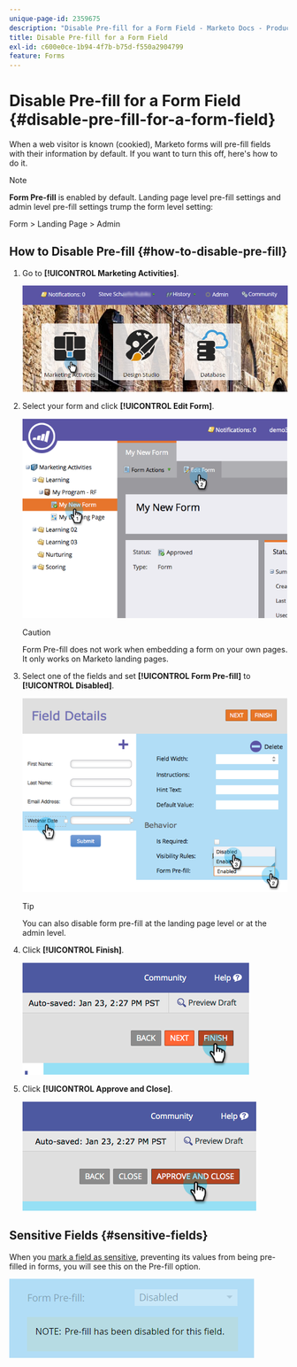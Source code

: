 ```yaml
---
unique-page-id: 2359675
description: "Disable Pre-fill for a Form Field - Marketo Docs - Product Documentation"
title: Disable Pre-fill for a Form Field
exl-id: c600e0ce-1b94-4f7b-b75d-f550a2904799
feature: Forms
---
```

# Disable Pre-fill for a Form Field {#disable-pre-fill-for-a-form-field}

When a web visitor is known (cookied), Marketo forms will pre-fill fields with their information by default. If you want to turn this off, here's how to do it.

>[!NOTE]
>
>**Form Pre-fill** is enabled by default. Landing page level pre-fill settings and admin level pre-fill settings trump the form level setting:
>
>Form > Landing Page > Admin

## How to Disable Pre-fill {#how-to-disable-pre-fill}

1. Go to **[!UICONTROL Marketing Activities]**.

   ![](assets/login-marketing-activities-7.png)

1. Select your form and click **[!UICONTROL Edit Form]**.

   ![](assets/image2014-9-15-14-3a26-3a46.png)

   >[!CAUTION]
   >
   >Form Pre-fill does not work when embedding a form on your own pages. It only works on Marketo landing pages.

1. Select one of the fields and set **[!UICONTROL Form Pre-fill]** to **[!UICONTROL Disabled]**.

   ![](assets/image2014-9-15-14-3a26-3a54.png)

   >[!TIP]
   >
   >You can also disable form pre-fill at the landing page level or at the admin level.

1. Click **[!UICONTROL Finish]**.

   ![](assets/image2014-9-15-14-3a27-3a1.png)

1. Click **[!UICONTROL Approve and Close]**.

   ![](assets/image2014-9-15-14-3a27-3a6.png)

## Sensitive Fields {#sensitive-fields}

When you [mark a field as sensitive](/help/marketo/product-docs/administration/field-management/mark-a-field-as-sensitive.md), preventing its values from being pre-filled in forms, you will see this on the Pre-fill option.

   ![](assets/disable-pre-fill.png)
